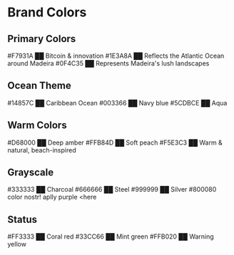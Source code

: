 # Brand Colors

## Primary Colors
#F7931A ██ Bitcoin & innovation
#1E3A8A ██ Reflects the Atlantic Ocean around Madeira
#0F4C35 ██ Represents Madeira's lush landscapes

## Ocean Theme
#14857C ██ Caribbean Ocean
#003366 ██ Navy blue
#5CDBCE ██ Aqua

## Warm Colors
#D68000 ██ Deep amber
#FFB84D ██ Soft peach
#F5E3C3 ██ Warm & natural, beach-inspired

## Grayscale
#333333 ██ Charcoal
#666666 ██ Steel
#999999 ██ Silver
#800080 color nostr! aplly purple <here 

## Status
#FF3333 ██ Coral red
#33CC66 ██ Mint green
#FFB020 ██ Warning yellow 